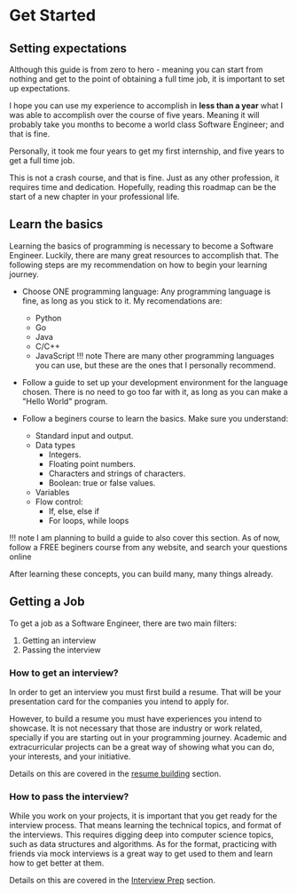 # Get Started

## Setting expectations

Although this guide is from zero to hero - meaning you can start from nothing
and get to the point of obtaining a full time job, it is important to set up 
expectations.

I hope you can use my experience to accomplish in **less than a year** what I was
able to accomplish over the course of five years. Meaning it will probably take
you months to become a world class Software Engineer; and that is fine.

Personally, it took me four years to get my first internship, and five years to
get a full time job.

This is not a crash course, and that is fine. Just as any other profession, it
requires time and dedication. Hopefully, reading this roadmap can be the start 
of a new chapter in your professional life.

## Learn the basics

Learning the basics of programming is necessary to become a Software Engineer.
Luckily, there are many great resources to accomplish that. The following steps
are my recommendation on how to begin your learning journey.

* Choose ONE programming language: Any programming language is fine, as long
as you stick to it. My recomendations are:
    * Python
    * Go
    * Java
    * C/C++
    * JavaScript
!!! note
    There are many other programming languages you can use, but these are the 
    ones that I personally recommend. 

* Follow a guide to set up your development environment for the language chosen.
There is no need to go too far with it, as long as you can make a "Hello World"
program.

* Follow a beginers course to learn the basics. Make sure you understand:
    * Standard input and output.
    * Data types
        * Integers.
        * Floating point numbers.
        * Characters and strings of characters.
        * Boolean: true or false values.
    * Variables
    * Flow control:
        * If, else, else if
        * For loops, while loops

!!! note
    I am planning to build a guide to also cover this section. As of now, 
    follow a FREE beginers course from any website, and search your questions
    online

After learning these concepts, you can build many, many things already.

## Getting a Job

To get a job as a Software Engineer, there are two main filters:

1. Getting an interview
2. Passing the interview

### How to get an interview?

In order to get an interview you must first build a resume. That will be your 
presentation card for the companies you intend to apply for. 

However, to build a resume you must have experiences you intend to showcase.
It is not necessary that those are industry or work related, specially if you
are starting out in your programming journey. Academic and extracurricular
projects can be a great way of showing what you can do, your interests, and your initiative.

Details on this are covered in the [resume building](resume.md) section.

### How to pass the interview?

While you work on your projects, it is important that you get ready for the
interview process. That means learning the technical topics, and format of the
interviews. This requires digging deep into computer science topics, such as
data structures and algorithms. As for the format, practicing with friends via
mock interviews is a great way to get used to them and learn how to get better 
at them.

Details on this are covered in the [Interview Prep](interviews.md) section.
